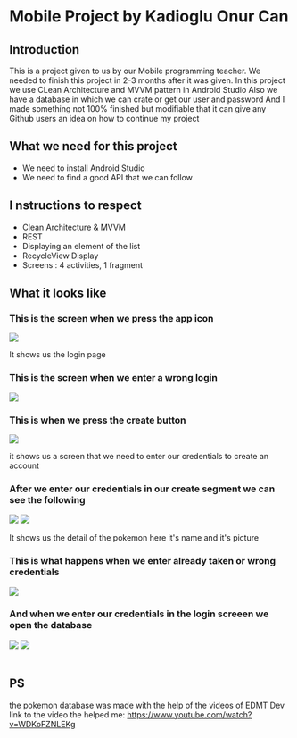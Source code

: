 # Mobile Project by Kadioglu Onur Can


## Introduction

This is a project given to us by our Mobile programming teacher.
We needed to finish this project in 2-3 months after it was given.
In this project we use CLean Architecture and MVVM pattern in Android Studio
Also we have a database in which we can crate or get our user and password 
And I made something not 100% finished but modifiable that it can give any Github users an idea on how to continue my project

## What we need for this project

- We need to install Android Studio
- We need to find a good API that we can follow 


## I  nstructions to respect

- Clean Architecture & MVVM
- REST
- Displaying an element of the list
- RecycleView Display
- Screens : 4 activities, 1 fragment

## What it looks like

### This is the screen when we press the app icon


![](Screenshot_7.png)

It shows us the login page 

### This is the screen when we enter a wrong login

![](Screenshot_8.png)

### This is when we press the create button

![](Screenshot_5.png)

it shows us a screen that we need to enter our credentials to create an account

### After we enter our credentials in our create segment we can see the following

![](Screenshot_10.png)
![](Screenshot_11.png)

It shows us the detail of the pokemon here it's name and it's picture

### This is what happens when we enter already taken or wrong credentials

![](Screenshot_9.png)

### And when we enter our credentials in the login screeen we open the database

![](Screenshot_12.png)
![](Screenshot_13.png)
<br />
<br />

## PS

the pokemon database was made with the help of the videos of EDMT Dev
link to the video the helped me:
https://www.youtube.com/watch?v=WDKoFZNLEKg



